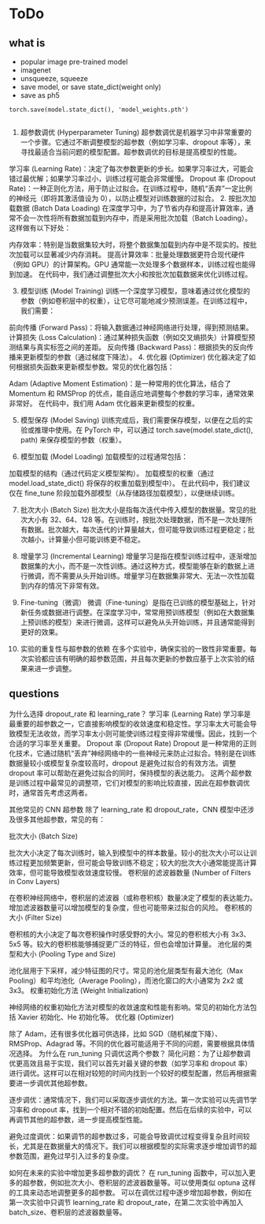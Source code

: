 # ToDo

## what is

- popular image pre-trained model
- imagenet
- unsqueeze, squeeze
- save model, or save state_dict(weight only)
- save as ph5

```
torch.save(model.state_dict(), 'model_weights.pth')


```

1. 超参数调优 (Hyperparameter Tuning)
   超参数调优是机器学习中非常重要的一个步骤。它通过不断调整模型的超参数（例如学习率、dropout 率等），来寻找最适合当前问题的模型配置。超参数调优的目标是提高模型的性能。

学习率 (Learning Rate)：决定了每次参数更新的步长。如果学习率过大，可能会错过最优解；如果学习率过小，训练过程可能会非常缓慢。
Dropout 率 (Dropout Rate)：一种正则化方法，用于防止过拟合。在训练过程中，随机“丢弃”一定比例的神经元（即将其激活值设为 0），以防止模型对训练数据的过拟合。 2. 按批次加载数据 (Batch Data Loading)
在深度学习中，为了节省内存和提高计算效率，通常不会一次性将所有数据加载到内存中，而是采用批次加载（Batch Loading）。这样做有以下好处：

内存效率：特别是当数据集较大时，将整个数据集加载到内存中是不现实的。按批次加载可以显著减少内存消耗。
提高计算效率：批量处理数据更符合现代硬件（例如 GPU）的计算架构。GPU 通常能一次处理多个数据样本，训练过程也能得到加速。
在代码中，我们通过调整批次大小和按批次加载数据来优化训练过程。

3. 模型训练 (Model Training)
   训练一个深度学习模型，意味着通过优化模型的参数（例如卷积层中的权重），让它尽可能地减少预测误差。在训练过程中，我们需要：

前向传播 (Forward Pass)：将输入数据通过神经网络进行处理，得到预测结果。
计算损失 (Loss Calculation)：通过某种损失函数（例如交叉熵损失）计算模型预测结果与真实标签之间的差距。
反向传播 (Backward Pass)：根据损失的反向传播来更新模型的参数（通过梯度下降法）。 4. 优化器 (Optimizer)
优化器决定了如何根据损失函数来更新模型参数。常见的优化器包括：

Adam (Adaptive Moment Estimation)：是一种常用的优化算法，结合了 Momentum 和 RMSProp 的优点，能自适应地调整每个参数的学习率，通常效果非常好。
在代码中，我们用 Adam 优化器来更新模型的权重。

5. 模型保存 (Model Saving)
   训练完成后，我们需要保存模型，以便在之后的实验或推理中使用。在 PyTorch 中，可以通过 torch.save(model.state_dict(), path) 来保存模型的参数（权重）。

6. 模型加载 (Model Loading)
   加载模型的过程通常包括：

加载模型的结构（通过代码定义模型架构）。
加载模型的权重（通过 model.load_state_dict() 将保存的权重加载到模型中）。
在此代码中，我们建议仅在 fine_tune 阶段加载外部模型（从存储路径加载模型），以便继续训练。

7. 批次大小 (Batch Size)
   批次大小是指每次迭代中传入模型的数据量。常见的批次大小有 32、64、128 等。在训练时，按批次处理数据，而不是一次处理所有数据。批次越大，每次迭代的计算量越大，但可能导致训练过程更稳定；批次越小，计算量小但可能训练更不稳定。

8. 增量学习 (Incremental Learning)
   增量学习是指在模型训练过程中，逐渐增加数据集的大小，而不是一次性训练。通过这种方式，模型能够在新的数据上进行微调，而不需要从头开始训练。增量学习在数据集非常大、无法一次性加载到内存的情况下非常有效。

9. Fine-tuning（微调）
   微调（Fine-tuning）是指在已训练的模型基础上，针对新任务或数据进行调整。在深度学习中，常常用预训练模型（例如在大数据集上预训练的模型）来进行微调，这样可以避免从头开始训练，并且通常能得到更好的效果。

10. 实验的重复性与超参数的依赖
    在多个实验中，确保实验的一致性非常重要。每次实验都应该有明确的超参数范围，并且每次更新的参数应基于上次实验的结果来进一步调整。

## questions

为什么选择 dropout_rate 和 learning_rate？
学习率 (Learning Rate)
学习率是最重要的超参数之一，它直接影响模型的收敛速度和稳定性。学习率太大可能会导致模型无法收敛，而学习率太小则可能使训练过程变得非常缓慢。因此，找到一个合适的学习率至关重要。
Dropout 率 (Dropout Rate)
Dropout 是一种常用的正则化技术，它通过随机“丢弃”神经网络中的一些神经元来防止过拟合。特别是在训练数据量较小或模型复杂度较高时，dropout 是避免过拟合的有效方法。调整 dropout 率可以帮助在避免过拟合的同时，保持模型的表达能力。
这两个超参数是训练过程中最常见的调整项，它们对模型的影响比较直接，因此在超参数调优时，通常首先考虑这两者。

其他常见的 CNN 超参数
除了 learning_rate 和 dropout_rate，CNN 模型中还涉及很多其他超参数，常见的有：

批次大小 (Batch Size)

批次大小决定了每次训练时，输入到模型中的样本数量。较小的批次大小可以让训练过程更加频繁更新，但可能会导致训练不稳定；较大的批次大小通常能提高计算效率，但可能导致模型收敛速度较慢。
卷积层的滤波器数量 (Number of Filters in Conv Layers)

在卷积神经网络中，卷积层的滤波器（或称卷积核）数量决定了模型的表达能力。增加滤波器数量可以增加模型的复杂度，但也可能带来过拟合的风险。
卷积核的大小 (Filter Size)

卷积核的大小决定了每次卷积操作时感受野的大小。常见的卷积核大小有 3x3、5x5 等。较大的卷积核能够捕捉更广泛的特征，但也会增加计算量。
池化层的类型和大小 (Pooling Type and Size)

池化层用于下采样，减少特征图的尺寸。常见的池化层类型有最大池化（Max Pooling）和平均池化（Average Pooling），而池化窗口的大小通常为 2x2 或 3x3。
权重初始化方法 (Weight Initialization)

神经网络的权重初始化方法对模型的收敛速度和性能有影响。常见的初始化方法包括 Xavier 初始化、He 初始化等。
优化器 (Optimizer)

除了 Adam，还有很多优化器可供选择，比如 SGD（随机梯度下降）、RMSProp、Adagrad 等。不同的优化器可能适用于不同的问题，需要根据具体情况选择。
为什么在 run_tuning 只调优这两个参数？
简化问题：为了让超参数调优更高效且易于实现，我们可以首先对最关键的参数（如学习率和 dropout 率）进行调优。这样可以在相对较短的时间内找到一个较好的模型配置，然后再根据需要进一步调优其他超参数。

逐步调优：通常情况下，我们可以采取逐步调优的方法。第一次实验可以先调节学习率和 dropout 率，找到一个相对不错的初始配置。然后在后续的实验中，可以再调节其他的超参数，进一步提高模型性能。

避免过度调优：如果调节的超参数过多，可能会导致调优过程变得复杂且时间较长，尤其是在数据量大的情况下。我们可以根据模型的实际需求逐步增加调节的超参数范围，避免过早引入过多的复杂度。

如何在未来的实验中增加更多超参数的调优？
在 run_tuning 函数中，可以加入更多的超参数，例如批次大小、卷积层的滤波器数量等。可以使用类似 optuna 这样的工具来动态地调整更多的超参数。
可以在调优过程中逐步增加超参数，例如在第一次实验中只调节 learning_rate 和 dropout_rate，在第二次实验中再加入 batch_size、卷积层的滤波器数量等。
